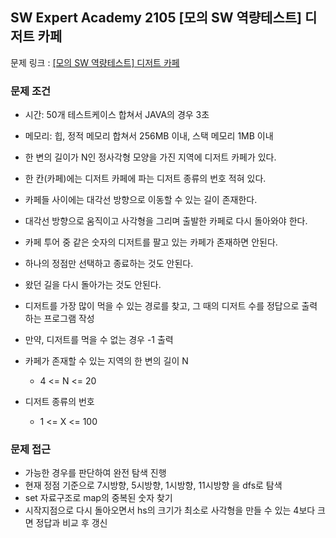 ## SW Expert Academy 2105 [모의 SW 역량테스트] 디저트 카페

문제
링크 : [[모의 SW 역량테스트] 디저트 카페](https://swexpertacademy.com/main/code/problem/problemDetail.do?contestProbId=AV5VwAr6APYDFAWu&categoryId=AV5VwAr6APYDFAWu&categoryType=CODE&problemTitle=%EC%97%AD%EB%9F%89&orderBy=RECOMMEND_COUNT&selectCodeLang=ALL&select-1=&pageSize=10&pageIndex=1)

### 문제 조건

- 시간: 50개 테스트케이스 합쳐서 JAVA의 경우 3초
- 메모리: 힙, 정적 메모리 합쳐서 256MB 이내, 스택 메모리 1MB 이내

- 한 변의 길이가 N인 정사각형 모양을 가진 지역에 디저트 카페가 있다.
- 한 칸(카페)에는 디저트 카페에 파는 디저트 종류의 번호 적혀 있다.
- 카페들 사이에는 대각선 방향으로 이동할 수 있는 길이 존재한다.
- 대각선 방향으로 움직이고 사각형을 그리며 출발한 카페로 다시 돌아와야 한다.
- 카페 투어 중 같은 숫자의 디저트를 팔고 있는 카페가 존재하면 안된다.
- 하나의 정점만 선택하고 종료하는 것도 안된다.
- 왔던 길을 다시 돌아가는 것도 안된다.

- 디저트를 가장 많이 먹을 수 있는 경로를 찾고, 그 때의 디저트 수를 정답으로 출력하는 프로그램 작성
- 만약, 디저트를 먹을 수 없는 경우 -1 출력

- 카페가 존재할 수 있는 지역의 한 변의 길이 N
    - 4 <= N <= 20
- 디저트 종류의 번호
    - 1 <= X <= 100

### 문제 접근

- 가능한 경우를 판단하여 완전 탐색 진행
- 현재 정점 기준으로 7시방향, 5시방향, 1시방향, 11시방향 을 dfs로 탐색
- set 자료구조로 map의 중복된 숫자 찾기
- 시작지점으로 다시 돌아오면서 hs의 크기가 최소로 사각형을 만들 수 있는 4보다 크면 정답과 비교 후 갱신
